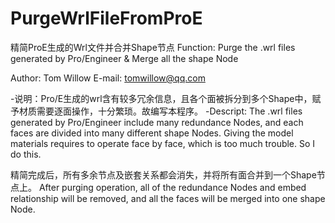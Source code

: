 ﻿# PurgeWrlFileFromProE
精简ProE生成的Wrl文件并合并Shape节点
Function: Purge the .wrl files generated by Pro/Engineer & Merge all the shape Node

Author: Tom Willow
E-mail: tomwillow@qq.com

-说明：Pro/E生成的wrl含有较多冗余信息，且各个面被拆分到多个Shape中，赋予材质需要逐面操作，十分繁琐。故编写本程序。
-Descript: The .wrl files generated by Pro/Engineer include many redundance Nodes, and each faces are divided into many different shape Nodes. Giving the model materials requires to operate face by face, which is too much trouble. So I do this.

 精简完成后，所有多余节点及嵌套关系都会消失，并将所有面合并到一个Shape节点上。
 After purging operation, all of the redundance Nodes and embed relationship will be removed, and all the faces will be merged into one shape Node.
